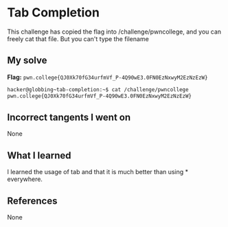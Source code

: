# Tab Completion
This challenge has copied the flag into /challenge/pwncollege, and you can freely cat that file. But you can't type the filename
## My solve
**Flag:** `pwn.college{QJ0Xk70fG34urfmVf_P-4Q90wE3.0FN0EzNxwyM2EzNzEzW}`

```bash
hacker@globbing~tab-completion:~$ cat /challenge/pwncollege​
pwn.college{QJ0Xk70fG34urfmVf_P-4Q90wE3.0FN0EzNxwyM2EzNzEzW}
```
## Incorrect tangents I went on
None
## What I learned
I learned the usage of tab and that it is much better than using * everywhere.
## References 
None